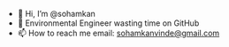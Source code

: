 - 👋 Hi, I’m @sohamkan
- 🌱 Environmental Engineer wasting time on GitHub
- 📫 How to reach me email: sohamkanvinde@gmail.com

<!---
sohamkan/sohamkan is a ✨ special ✨ repository because its `README.md` (this file) appears on your GitHub profile.
You can click the Preview link to take a look at your changes.
--->
